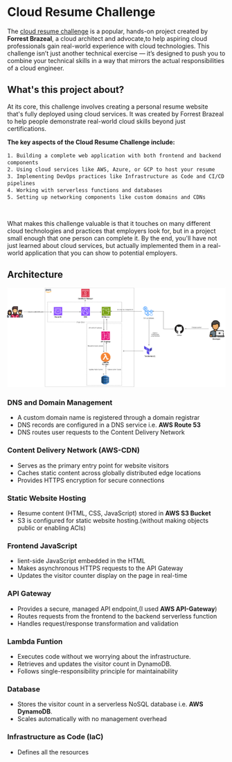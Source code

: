 # Cloud Resume Challenge

The <a href = 'https://cloudresumechallenge.dev/docs/the-challenge/aws/'>cloud resume challenge</a> is a popular, hands-on project created by **Forrest Brazeal**, a cloud architect and advocate,to help aspiring cloud professionals gain real-world experience with cloud technologies. This challenge isn’t just another technical exercise — it’s designed to push you to combine your technical skills in a way that mirrors the actual responsibilities of a cloud engineer.


## What's this project about?

At its core, this challenge involves creating a personal resume website that's fully deployed using cloud services. It was created by Forrest Brazeal to help people demonstrate real-world cloud skills beyond just certifications.

**The key aspects of the Cloud Resume Challenge include:**

    1. Building a complete web application with both frontend and backend components
    2. Using cloud services like AWS, Azure, or GCP to host your resume
    3. Implementing DevOps practices like Infrastructure as Code and CI/CD pipelines
    4. Working with serverless functions and databases
    5. Setting up networking components like custom domains and CDNs
<br>

What makes this challenge valuable is that it touches on many different cloud technologies and practices that employers look for, but in a project small enough that one person can complete it. By the end, you'll have not just learned about cloud services, but actually implemented them in a real-world application that you can show to potential employers.

## Architecture
![CRC-Architecture diagram](./images/CRC-archdiagram.png)

### DNS and Domain Management
* A custom domain name is registered through a domain registrar
* DNS records are configured in a DNS service i.e. **AWS Route 53**
* DNS routes user requests to the Content Delivery Network

### Content Delivery Network (AWS-CDN)
* Serves as the primary entry point for website visitors
* Caches static content across globally distributed edge locations
* Provides HTTPS encryption for secure connections

### Static Website Hosting
* Resume content (HTML, CSS, JavaScript) stored in **AWS S3 Bucket**
* S3 is configured for static website hosting.(without making objects public or enabling ACls)

### Frontend JavaScript
* lient-side JavaScript embedded in the HTML
* Makes asynchronous HTTPS requests to the API Gateway
* Updates the visitor counter display on the page in real-time

### API Gateway
* Provides a secure, managed API endpoint,(I used **AWS API-Gateway**)
* Routes requests from the frontend to the backend serverless function
* Handles request/response transformation and validation

### Lambda Funtion
* Executes code without we worrying about the infrastructure.
* Retrieves and updates the visitor count in DynamoDB.
* Follows single-responsibility principle for maintainability
  
### Database
* Stores the visitor count in a serverless NoSQL database i.e. **AWS DynamoDB**.
* Scales automatically with no management overhead
  
### Infrastructure as Code (IaC)
* Defines all the resources 
